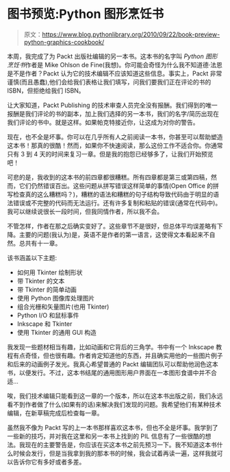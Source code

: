 # 图书预览:Python 图形烹饪书

> 原文：<https://www.blog.pythonlibrary.org/2010/09/22/book-preview-python-graphics-cookbook/>

本周，我完成了为 Packt 出版社编辑的另一本书。这本书的名字叫 *Python 图形烹饪书*作者是 Mike Ohlson de Fine(我想)。你可能会奇怪为什么我不知道德·法恩是不是作者？Packt 认为它的技术编辑不应该知道这些信息。事实上，Packt 非常谨慎(而且愚蠢),他们会给我们表格让我们填写，问我们要我们正在评论的书的 ISBN，但拒绝给我们 ISBN。

让大家知道，Packt Publishing 的技术审查人员完全没有报酬。我们得到的唯一报酬是我们评论的书的副本，加上我们选择的另一本书，我们的名字/简历出现在我们评论的书中。就是这样。如果帕克特接近你，让这成为对你的警告。

现在，也不全是坏事。你可以在几乎所有人之前阅读一本书，你甚至可以帮助塑造这本书！那真的很酷！然而，如果你不快速阅读，那么这份工作不适合你。你通常只有 3 到 4 天的时间来复习一章。但是我的抱怨已经够多了，让我们开始预览吧！

可悲的是，我收到的这本书的前四章都很糟糕。所有四章都是第三或第四稿，然而，它们仍然错误百出。这些问题从拼写错误这样简单的事情(Open Office 的拼写检查真的这么糟糕吗？)，糟糕的语法和糟糕的句子结构导致代码由于明显的语法错误或不完整的代码而无法运行。还有许多复制和粘贴的错误(通常在代码中)。我可以继续说很长一段时间，但我同情作者，所以我不会。

不管怎样，作者在那之后确实变好了。这些章节不是很好，但总体平均误差略有下降。主要的问题(我认为)是，英语不是作者的第一语言，这使得文本看起来不自然。总共有十一章。

该书涵盖以下主题:

*   如何用 Tkinter 绘制形状
*   带 Tkinter 的文本
*   带 Tkinter 的简单动画
*   使用 Python 图像库处理图片
*   组合光栅和矢量图片(也用 Tkinter)
*   Python I/O 和鼠标事件
*   Inkscape 和 Tkinter
*   使用 Tkinter 的通用 GUI 构造

我发现一些题材相当有趣，比如动画和它背后的三角学。书中有一个 Inkscape 教程有点奇怪，但也很有趣。作者肯定知道他的东西，并且确实用他的一些图片例子和后来的动画例子发光。我真心希望普通的 Packt 编辑团队可以帮助他润色这本书，以便发行。不过，这本书结尾的通用图形用户界面在一本图形食谱中并不合适...

唉，我们技术编辑只能看到这一章的一个版本，所以在这本书出版之前，我们永远看不到作者做了什么(如果有的话)来解决我们发现的问题。我希望他们有某种技术编辑，在新草稿完成后检查每一章。

虽然我不像为 Packt 写的上一本书那样喜欢这本书，但也不全是坏事。我学到了一些新的技巧，并对我在这里和另一本书上找到的 PIL 信息有了一些很酷的想法。我现在的主要警告是，你应该在买这本书之前先预习一下。我不知道这本书什么时候会发行，但是当我拿到我的那本书的时候，我会试着再读一遍，这样我就可以告诉你它有多好或者多差。